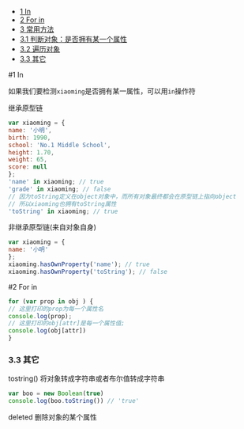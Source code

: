
- [1 In ](#1-in)
- [2 For in](#2-Forin)
- [3 常用方法](#3-常用方法)
- [3.1 判断对象：是否拥有某一个属性](#31-判断对象：是否拥有某一个属性)
- [3.2 遍历对象 ](#32-遍历对象)
- [3.3 其它](#33-其它)

#1 In

如果我们要检测`xiaoming`是否拥有某一属性，可以用`in`操作符

继承原型链

```js
var xiaoming = {
name: '小明',
birth: 1990,
school: 'No.1 Middle School',
height: 1.70,
weight: 65,
score: null
};
'name' in xiaoming; // true
'grade' in xiaoming; // false
// 因为toString定义在object对象中，而所有对象最终都会在原型链上指向object
// 所以xiaoming也拥有toString属性
'toString' in xiaoming; // true
```

非继承原型链(来自对象自身)

```js
var xiaoming = {
name: '小明'
};
xiaoming.hasOwnProperty('name'); // true
xiaoming.hasOwnProperty('toString'); // false
```

#2 For in

```js
for (var prop in obj ) {
// 这里打印的prop为每一个属性名
console.log(prop);
// 这里打印的obj[attr]是每一个属性值;
console.log(obj[attr])
}
```



### 3.3 其它

tostring() 将对象转成字符串或者布尔值转成字符串

```js
var boo = new Boolean(true)
console.log(boo.toString()) // 'true'
```



deleted 删除对象的某个属性